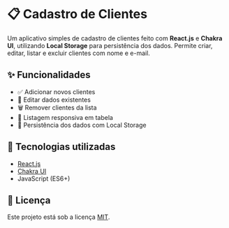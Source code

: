 # 📋 Cadastro de Clientes

Um aplicativo simples de cadastro de clientes feito com **React.js** e **Chakra UI**, utilizando **Local Storage** para persistência dos dados. Permite criar, editar, listar e excluir clientes com nome e e-mail.

## ✨ Funcionalidades

- ✅ Adicionar novos clientes  
- 📝 Editar dados existentes  
- 🗑️ Remover clientes da lista  
- 📄 Listagem responsiva em tabela  
- 💾 Persistência dos dados com Local Storage  

## 🚀 Tecnologias utilizadas

- [React.js](https://reactjs.org/)
- [Chakra UI](https://chakra-ui.com/)
- JavaScript (ES6+)


## 📄 Licença

Este projeto está sob a licença [MIT](LICENSE).
